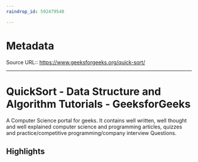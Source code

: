 ```yaml
---
raindrop_id: 592479540

---
```


# Metadata
Source URL:: https://www.geeksforgeeks.org/quick-sort/


---
# QuickSort - Data Structure and Algorithm Tutorials - GeeksforGeeks

A Computer Science portal for geeks. It contains well written, well thought and well explained computer science and programming articles, quizzes and practice/competitive programming/company interview Questions.

## Highlights
